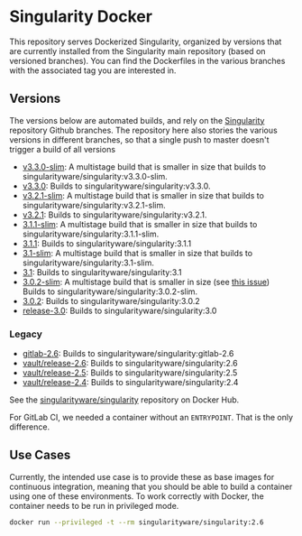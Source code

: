 # Singularity Docker

This repository serves Dockerized Singularity, organized by versions that
are currently installed from the Singularity main repository (based on
versioned branches). You can find the Dockerfiles in the various branches with
the associated tag you are interested in.

## Versions

The versions below are automated builds, and rely on the [Singularity](https://github.com/sylabs/singularity)
repository Github branches. The repository here also stories the various versions in different
branches, so that a single push to master doesn't trigger a build of all versions

 - [v3.3.0-slim](https://github.com/singularityhub/singularity-docker/tree/3.3.0-slim): A multistage build that is smaller in size that builds to singularityware/singularity:v3.3.0-slim.
 - [v3.3.0](https://github.com/singularityhub/singularity-docker/tree/3.3.0): Builds to singularityware/singularity:v3.3.0.
 - [v3.2.1-slim](https://github.com/singularityhub/singularity-docker/tree/v3.2.1-slim): A multistage build that is smaller in size that builds to singularityware/singularity:v3.2.1-slim.
 - [v3.2.1](https://github.com/singularityhub/singularity-docker/tree/v3.2.1): Builds to singularityware/singularity:v3.2.1.
 - [3.1.1-slim](https://github.com/singularityhub/singularity-docker/tree/3.1.1-slim): A multistage build that is smaller in size that builds to singularityware/singularity:3.1.1-slim.
 - [3.1.1](https://github.com/singularityhub/singularity-docker/tree/3.1.1): Builds to singularityware/singularity:3.1.1
 - [3.1-slim](https://github.com/singularityhub/singularity-docker/tree/3.1-slim): A multistage build that is smaller in size that builds to singularityware/singularity:3.1-slim.
 - [3.1](https://github.com/singularityhub/singularity-docker/tree/3.1): Builds to singularityware/singularity:3.1
 - [3.0.2-slim](https://github.com/singularityhub/singularity-docker/tree/3.0.2-slim): A multistage build that is smaller in size (see [this issue](https://github.com/singularityhub/singularity-docker/issues/2)) Builds to singularityware/singularity:3.0.2-slim.
 - [3.0.2](https://github.com/singularityhub/singularity-docker/tree/3.0.2): Builds to singularityware/singularity:3.0.2
 - [release-3.0](https://github.com/singularityhub/singularity-docker/tree/3.0): Builds to singularityware/singularity:3.0

### Legacy

 - [gitlab-2.6](https://github.com/singularityhub/singularity-docker/tree/gitlab-2.6): Builds to singularityware/singularity:gitlab-2.6
 - [vault/release-2.6](https://github.com/singularityhub/singularity-docker/tree/2.6): Builds to singularityware/singularity:2.6
 - [vault/release-2.5](https://github.com/singularityhub/singularity-docker/tree/2.5): Builds to singularityware/singularity:2.5
 - [vault/release-2.4](https://github.com/singularityhub/singularity-docker/tree/2.4): Builds to singularityware/singularity:2.4

See the  [singularityware/singularity](https://hub.docker.com/r/singularityware/singularity/) repository on Docker Hub.

For GitLab CI, we needed a container without an `ENTRYPOINT`. That is the only difference.

## Use Cases

Currently, the intended use case is to provide these as base images for continuous
integration, meaning that you should be able to build a container using one of
these environments. To work correctly with Docker, the container needs to be run
in privileged mode.

```bash
docker run --privileged -t --rm singularityware/singularity:2.6
```
